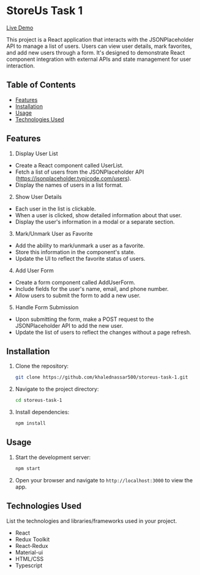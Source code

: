 # StoreUs Task 1

[Live Demo](https://storeus-task-1.vercel.app/)

This project is a React application that interacts with the JSONPlaceholder API to manage a list of users. Users can view user details, mark favorites, and add new users through a form. It's designed to demonstrate React component integration with external APIs and state management for user interaction.

## Table of Contents

- [Features](#features)
- [Installation](#installation)
- [Usage](#usage)
- [Technologies Used](#technologies-used)

## Features

1. Display User List

- Create a React component called UserList.
- Fetch a list of users from the JSONPlaceholder API (https://jsonplaceholder.typicode.com/users).
- Display the names of users in a list format.

2. Show User Details

- Each user in the list is clickable.
- When a user is clicked, show detailed information about that user.
- Display the user's information in a modal or a separate section.

3. Mark/Unmark User as Favorite

- Add the ability to mark/unmark a user as a favorite.
- Store this information in the component's state.
- Update the UI to reflect the favorite status of users.

4. Add User Form

- Create a form component called AddUserForm.
- Include fields for the user's name, email, and phone number.
- Allow users to submit the form to add a new user.

5. Handle Form Submission

- Upon submitting the form, make a POST request to the JSONPlaceholder API to add the new user.
- Update the list of users to reflect the changes without a page refresh.

## Installation

1. Clone the repository:

   ```bash
   git clone https://github.com/khalednassar500/storeus-task-1.git
   ```

2. Navigate to the project directory:

   ```bash
   cd storeus-task-1
   ```

3. Install dependencies:

   ```bash
   npm install
   ```

## Usage

1. Start the development server:

   ```bash
   npm start
   ```

2. Open your browser and navigate to `http://localhost:3000` to view the app.

## Technologies Used

List the technologies and libraries/frameworks used in your project.

- React
- Redux Toolkit
- React-Redux
- Material-ui
- HTML/CSS
- Typescript
